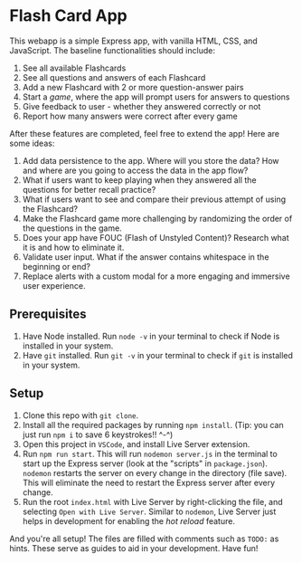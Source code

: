 # Flash Card App

This webapp is a simple Express app, with vanilla HTML, CSS, and JavaScript. The baseline functionalities should include:

1. See all available Flashcards
2. See all questions and answers of each Flashcard
3. Add a new Flashcard with 2 or more question-answer pairs
4. Start a _game_, where the app will prompt users for answers to questions
5. Give feedback to user - whether they answered correctly or not
6. Report how many answers were correct after every game

After these features are completed, feel free to extend the app! Here are some ideas:

1. Add data persistence to the app. Where will you store the data? How and where are you going to access the data in the app flow?
2. What if users want to keep playing when they answered all the questions for better recall practice?
3. What if users want to see and compare their previous attempt of using the Flashcard?
4. Make the Flashcard game more challenging by randomizing the order of the questions in the game.
5. Does your app have FOUC (Flash of Unstyled Content)? Research what it is and how to eliminate it.
6. Validate user input. What if the answer contains whitespace in the beginning or end?
7. Replace alerts with a custom modal for a more engaging and immersive user experience.

## Prerequisites

1. Have Node installed. Run `node -v` in your terminal to check if Node is installed in your system.
2. Have `git` installed. Run `git -v` in your terminal to check if `git` is installed in your system.

## Setup

1. Clone this repo with `git clone`.
2. Install all the required packages by running `npm install`. (Tip: you can just run `npm i` to save 6 keystrokes!! ^-^)
3. Open this project in `VSCode`, and install Live Server extension.
4. Run `npm run start`. This will run `nodemon server.js` in the terminal to start up the Express server (look at the "scripts" in `package.json`). `nodemon` restarts the server on every change in the directory (file save). This will eliminate the need to restart the Express server after every change.
5. Run the root `index.html` with Live Server by right-clicking the file, and selecting `Open with Live Server`. Similar to `nodemon`, Live Server just helps in development for enabling the _hot reload_ feature.

And you're all setup! The files are filled with comments such as `TODO:` as hints. These serve as guides to aid in your development. Have fun!
